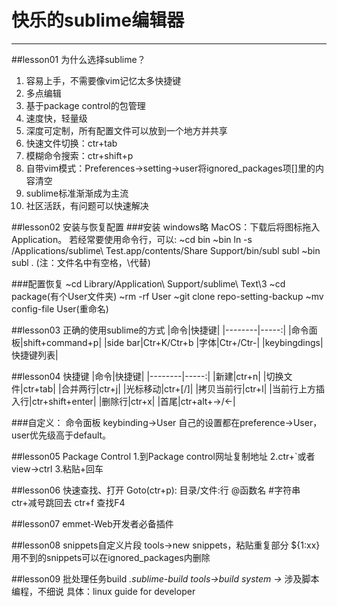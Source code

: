 # 快乐的sublime编辑器
---

##lesson01 为什么选择sublime？

 1. 容易上手，不需要像vim记忆太多快捷键
 2. 多点编辑
 3. 基于package control的包管理
 4. 速度快，轻量级
 5. 深度可定制，所有配置文件可以放到一个地方并共享
 6. 快速文件切换：ctr+tab
 7. 模糊命令搜索：ctr+shift+p
 8. 自带vim模式：Preferences->setting->user将ignored_packages项[]里的内容清空
 9. sublime标准渐渐成为主流
 10. 社区活跃，有问题可以快速解决
 
##lesson02 安装与恢复配置
###安装
windows略
MacOS：下载后将图标拖入Application。
若经常要使用命令行，可以:
~cd bin
~bin ln -s /Applications/sublime\ Test.app/contents/Share Support/bin/subl subl
~bin subl .
(注：文件名中有空格，\代替)

###配置恢复
~cd Library/Application\ Support/sublime\ Text\3
~cd package(有个User文件夹)
~rm -rf User
~git clone repo-setting-backup
~mv config-file User(重命名)

##lesson03 正确的使用sublime的方式
|命令|快捷键|
|--------|-----:|
|命令面板|shift+command+p|
|side bar|Ctr+K/Ctr+b
|字体|Ctr+/Ctr-|
|keybingdings|快捷键列表|

##lesson04 快捷键
|命令|快捷键|
|--------|-----:|
|新建|ctr+n|
|切换文件|ctr+tab|
|合并两行|ctr+j|
|光标移动|ctr+[/]|
|拷贝当前行|ctr+l|
|当前行上方插入行|ctr+shift+enter|
|删除行|ctr+x|
|首尾|ctr+alt+->/<-|

###自定义：
命令面板 keybinding->User
自己的设置都在preference->User，user优先级高于default。

##lesson05 Package Control
1.到Package control网址复制地址
2.ctr+`或者view->ctrl
3.粘贴+回车

##lesson06 快速查找、打开
Goto(ctr+p): 目录/文件:行 @函数名 #字符串
ctr+减号跳回去
ctr+f 查找F4

##lesson07 emmet-Web开发者必备插件

##lesson08 snippets自定义片段
tools->new snippets，粘贴重复部分
${1:xx}
用不到的snippets可以在ignored_packages内删除

##lesson09 批处理任务build
*.sublime-build
tools->build system ->*
涉及脚本编程，不细说
具体：linux guide for developer
